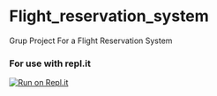 # Flight_reservation_system
Grup Project For a Flight Reservation System

### For use with repl.it
[![Run on Repl.it](https://repl.it/badge/github/Nukerty/Flight_reservation_system)](https://repl.it/github/Nukerty/Flight_reservation_system)